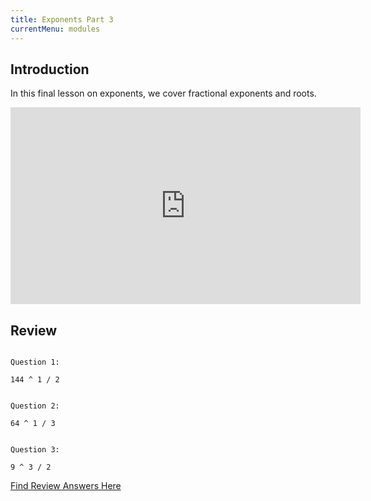 ```yaml
---
title: Exponents Part 3
currentMenu: modules
---
```


## Introduction  

In this final lesson on exponents, we cover fractional exponents and roots.

<div class="youtube-wrapper"><iframe width="560" height="315" src="https://www.youtube.com/embed/aYE26a5E1iU?list=PL238F98B2C6422A95" frameborder="0" allowfullscreen></iframe></div>

## Review  

```nohighlight

Question 1:

144 ^ 1 / 2
 

Question 2:

64 ^ 1 / 3

 
Question 3:

9 ^ 3 / 2 

```
[Find Review Answers Here](../../ANSWERS.md)